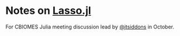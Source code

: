 # Notes on [Lasso.jl](https://juliastats.org/Lasso.jl/stable/)

For CBIOMES Julia meeting discussion lead by [@jtsiddons](https://www.github.com/jtsiddons) in October.
